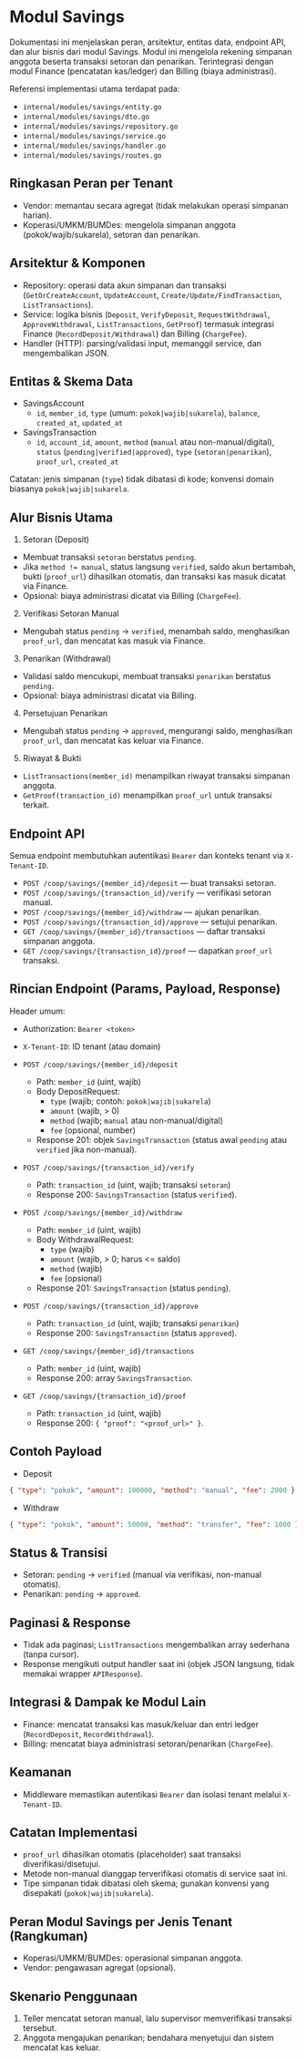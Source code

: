 # Modul Savings

Dokumentasi ini menjelaskan peran, arsitektur, entitas data, endpoint API, dan alur bisnis dari modul Savings. Modul ini mengelola rekening simpanan anggota beserta transaksi setoran dan penarikan. Terintegrasi dengan modul Finance (pencatatan kas/ledger) dan Billing (biaya administrasi).

Referensi implementasi utama terdapat pada:
- `internal/modules/savings/entity.go`
- `internal/modules/savings/dto.go`
- `internal/modules/savings/repository.go`
- `internal/modules/savings/service.go`
- `internal/modules/savings/handler.go`
- `internal/modules/savings/routes.go`

## Ringkasan Peran per Tenant

- Vendor: memantau secara agregat (tidak melakukan operasi simpanan harian).
- Koperasi/UMKM/BUMDes: mengelola simpanan anggota (pokok/wajib/sukarela), setoran dan penarikan.

## Arsitektur & Komponen

- Repository: operasi data akun simpanan dan transaksi (`GetOrCreateAccount`, `UpdateAccount`, `Create/Update/FindTransaction`, `ListTransactions`).
- Service: logika bisnis (`Deposit`, `VerifyDeposit`, `RequestWithdrawal`, `ApproveWithdrawal`, `ListTransactions`, `GetProof`) termasuk integrasi Finance (`RecordDeposit/Withdrawal`) dan Billing (`ChargeFee`).
- Handler (HTTP): parsing/validasi input, memanggil service, dan mengembalikan JSON.

## Entitas & Skema Data

- SavingsAccount
  - `id`, `member_id`, `type` (umum: `pokok|wajib|sukarela`), `balance`, `created_at`, `updated_at`
- SavingsTransaction
  - `id`, `account_id`, `amount`, `method` (`manual` atau non-manual/digital), `status` (`pending|verified|approved`), `type` (`setoran|penarikan`), `proof_url`, `created_at`

Catatan: jenis simpanan (`type`) tidak dibatasi di kode; konvensi domain biasanya `pokok|wajib|sukarela`.

## Alur Bisnis Utama

1) Setoran (Deposit)
- Membuat transaksi `setoran` berstatus `pending`.
- Jika `method != manual`, status langsung `verified`, saldo akun bertambah, bukti (`proof_url`) dihasilkan otomatis, dan transaksi kas masuk dicatat via Finance.
- Opsional: biaya administrasi dicatat via Billing (`ChargeFee`).

2) Verifikasi Setoran Manual
- Mengubah status `pending` → `verified`, menambah saldo, menghasilkan `proof_url`, dan mencatat kas masuk via Finance.

3) Penarikan (Withdrawal)
- Validasi saldo mencukupi, membuat transaksi `penarikan` berstatus `pending`.
- Opsional: biaya administrasi dicatat via Billing.

4) Persetujuan Penarikan
- Mengubah status `pending` → `approved`, mengurangi saldo, menghasilkan `proof_url`, dan mencatat kas keluar via Finance.

5) Riwayat & Bukti
- `ListTransactions(member_id)` menampilkan riwayat transaksi simpanan anggota.
- `GetProof(transaction_id)` menampilkan `proof_url` untuk transaksi terkait.

## Endpoint API

Semua endpoint membutuhkan autentikasi `Bearer` dan konteks tenant via `X-Tenant-ID`.

- `POST /coop/savings/{member_id}/deposit` — buat transaksi setoran.
- `POST /coop/savings/{transaction_id}/verify` — verifikasi setoran manual.
- `POST /coop/savings/{member_id}/withdraw` — ajukan penarikan.
- `POST /coop/savings/{transaction_id}/approve` — setujui penarikan.
- `GET /coop/savings/{member_id}/transactions` — daftar transaksi simpanan anggota.
- `GET /coop/savings/{transaction_id}/proof` — dapatkan `proof_url` transaksi.

## Rincian Endpoint (Params, Payload, Response)

Header umum:
- Authorization: `Bearer <token>`
- `X-Tenant-ID`: ID tenant (atau domain)

- `POST /coop/savings/{member_id}/deposit`
  - Path: `member_id` (uint, wajib)
  - Body DepositRequest:
    - `type` (wajib; contoh: `pokok|wajib|sukarela`)
    - `amount` (wajib, > 0)
    - `method` (wajib; `manual` atau non-manual/digital)
    - `fee` (opsional, number)
  - Response 201: objek `SavingsTransaction` (status awal `pending` atau `verified` jika non-manual).

- `POST /coop/savings/{transaction_id}/verify`
  - Path: `transaction_id` (uint, wajib; transaksi `setoran`)
  - Response 200: `SavingsTransaction` (status `verified`).

- `POST /coop/savings/{member_id}/withdraw`
  - Path: `member_id` (uint, wajib)
  - Body WithdrawalRequest:
    - `type` (wajib)
    - `amount` (wajib, > 0; harus <= saldo)
    - `method` (wajib)
    - `fee` (opsional)
  - Response 201: `SavingsTransaction` (status `pending`).

- `POST /coop/savings/{transaction_id}/approve`
  - Path: `transaction_id` (uint, wajib; transaksi `penarikan`)
  - Response 200: `SavingsTransaction` (status `approved`).

- `GET /coop/savings/{member_id}/transactions`
  - Path: `member_id` (uint, wajib)
  - Response 200: array `SavingsTransaction`.

- `GET /coop/savings/{transaction_id}/proof`
  - Path: `transaction_id` (uint, wajib)
  - Response 200: `{ "proof": "<proof_url>" }`.

## Contoh Payload

- Deposit
```json
{ "type": "pokok", "amount": 100000, "method": "manual", "fee": 2000 }
```

- Withdraw
```json
{ "type": "pokok", "amount": 50000, "method": "transfer", "fee": 1000 }
```

## Status & Transisi

- Setoran: `pending` → `verified` (manual via verifikasi, non-manual otomatis).
- Penarikan: `pending` → `approved`.

## Paginasi & Response

- Tidak ada paginasi; `ListTransactions` mengembalikan array sederhana (tanpa cursor).
- Response mengikuti output handler saat ini (objek JSON langsung, tidak memakai wrapper `APIResponse`).

## Integrasi & Dampak ke Modul Lain

- Finance: mencatat transaksi kas masuk/keluar dan entri ledger (`RecordDeposit`, `RecordWithdrawal`).
- Billing: mencatat biaya administrasi setoran/penarikan (`ChargeFee`).

## Keamanan

- Middleware memastikan autentikasi `Bearer` dan isolasi tenant melalui `X-Tenant-ID`.

## Catatan Implementasi

- `proof_url` dihasilkan otomatis (placeholder) saat transaksi diverifikasi/disetujui.
- Metode non-manual dianggap terverifikasi otomatis di service saat ini.
- Tipe simpanan tidak dibatasi oleh skema; gunakan konvensi yang disepakati (`pokok|wajib|sukarela`).

## Peran Modul Savings per Jenis Tenant (Rangkuman)

- Koperasi/UMKM/BUMDes: operasional simpanan anggota.
- Vendor: pengawasan agregat (opsional).

## Skenario Penggunaan

1. Teller mencatat setoran manual, lalu supervisor memverifikasi transaksi tersebut.
2. Anggota mengajukan penarikan; bendahara menyetujui dan sistem mencatat kas keluar.
